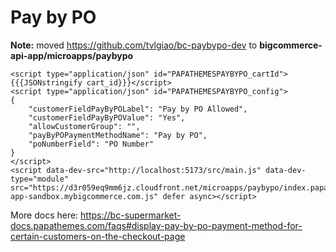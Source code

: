 # Pay by PO

**Note:** moved https://github.com/tvlgiao/bc-paybypo-dev to **bigcommerce-api-app/microapps/paybypo**

```
<script type="application/json" id="PAPATHEMESPAYBYPO_cartId">{{{JSONstringify cart_id}}}</script>
<script type="application/json" id="PAPATHEMESPAYBYPO_config">
{
    "customerFieldPayByPOLabel": "Pay by PO Allowed",
    "customerFieldPayByPOValue": "Yes",
    "allowCustomerGroup": "",
    "payByPOPaymentMethodName": "Pay by PO",
    "poNumberField": "PO Number"
}
</script>
<script data-dev-src="http://localhost:5173/src/main.js" data-dev-type="module" src="https://d3r059eq9mm6jz.cloudfront.net/microapps/paybypo/index.papathemes-app-sandbox.mybigcommerce.com.js" defer async></script>
```

More docs here: https://bc-supermarket-docs.papathemes.com/faqs#display-pay-by-po-payment-method-for-certain-customers-on-the-checkout-page
